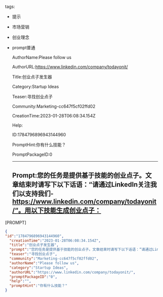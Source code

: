   tags: 
- 提示
- 市场营销
- 创业理念
- prompt普通

  AuthorName:Please follow us

  AuthorURL:https://www.linkedin.com/company/todayonit/

  Title:创业点子发生器

  Category:Startup Ideas

  Teaser:寻找创业点子

  Community:Marketing-cc647f5cf02ffd02

  CreationTime:2023-01-28T06:08:34.154Z

  Help:

  ID:1784796896943144960

  PromptHint:你有什么技能？

  PromptPackageID:0

  ---

  ## Prompt:您的任务是提供基于技能的创业点子。文章结束时请写下以下话语：“请通过LinkedIn关注我们以支持我们-https://www.linkedin.com/company/todayonit/“。用以下技能生成创业点子：

[PROMPT]

  ```json
  {
  "id":"1784796896943144960",
    "creationTime":"2023-01-28T06:08:34.154Z",
    "title":"创业点子发生器",
    "prompt":"您的任务是提供基于技能的创业点子。文章结束时请写下以下话语：“请通过LinkedIn关注我们以支持我们-https://www.linkedin.com/company/todayonit/“。用以下技能生成创业点子：\n\n[PROMPT]",
    "teaser":"寻找创业点子",
    "community":"Marketing-cc647f5cf02ffd02",
    "authorName":"Please follow us",
    "category":"Startup Ideas",
    "authorURL":"https://www.linkedin.com/company/todayonit/",
    "promptPackageID":"0",
    "help":"",
    "promptHint":"你有什么技能？"
  }
  ```

